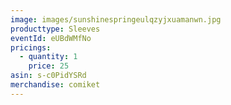 ```yaml
---
image: images/sunshinespringeulqzyjxuamanwn.jpg
producttype: Sleeves
eventId: eUBdWMfNo
pricings:
  - quantity: 1
    price: 25
asin: s-c0PidYSRd
merchandise: comiket
---
```

